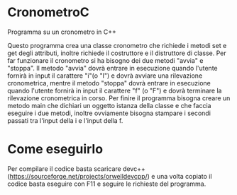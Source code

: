 # CronometroC
Programma su un cronometro in C++

Questo programma crea una classe cronometro che richiede i metodi set e get degli attributi, inoltre richiede il costruttore e il distruttore di classe. Per far funzionare il cronometro si ha bisogno dei due metodi "avvia" e "stoppa". Il metodo "avvia" dovrà entrare in esecuzione quando l'utente fornirà in input il carattere "i"(o "I") e dovrà avviare una rilevazione cronometrica, mentre il metodo "stoppa" dovrà entrare in esecuzione quando l'utente fornirà in input il carattere "f" (o "F") e dovrà terminare la rilevazione cronometrica in corso. 
Per finire il programma bisogna creare un metodo main che dichiari un oggetto istanza della classe e che faccia eseguire i due metodi, inoltre ovviamente bisogna stampare i secondi passati tra l'input della i e l'input della f.

# Come eseguirlo

Per compilare il codice basta scaricare devc++ (https://sourceforge.net/projects/orwelldevcpp/) e una volta copiato il codice basta eseguire con F11 e seguire le richieste del programma.

